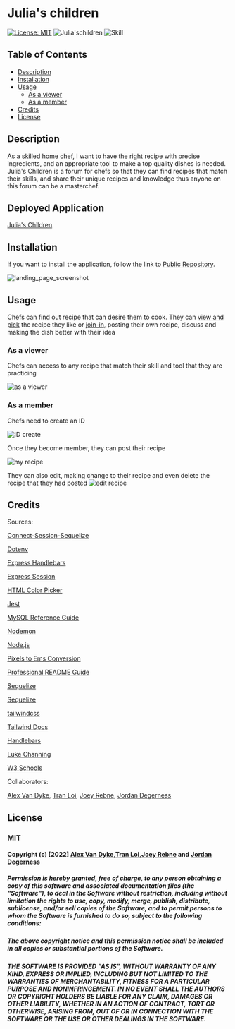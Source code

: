 # Julia's children

[![License: MIT](https://img.shields.io/badge/License-MIT-yellow.svg)](https://opensource.org/licenses/MIT)
![Julia'schildren](https://img.shields.io/badge/Project-Julia'%20Children-green)
![Skill](https://img.shields.io/badge/Skill%20included-npm%20HTML%20CSS%20JAVA-blue)

## Table of Contents

- [Description](#description)
- [Installation](#installation)
- [Usage](#usage)
  - [As a viewer](#as-a-viewer)
  - [As a member](#as-a-member)
- [Credits](#credits)
- [License](#license)

## Description

As a skilled home chef, I want to have the right recipe with precise ingredients, and an appropriate tool to make a top quality dishes is needed. Julia's Children is a forum for chefs so that they can find recipes that match their skills, and share their unique recipes and knowledge thus anyone on this forum can be a masterchef.

## Deployed Application

[Julia's Children](https://juliaschildren.herokuapp.com/).

## Installation

If you want to install the application, follow the link to [Public Repository](https://github.com/AlexandertheGreat491/Project-2.git).

![landing_page_screenshot](https://user-images.githubusercontent.com/64184203/184187198-3c0e8bc4-9dc4-4034-900f-574b28181f07.jpg)

## Usage

Chefs can find out recipe that can desire them to cook. They can [view and pick](#as-a-viewer) the recipe they like or [join-in](#as-a-member), posting their own recipe, discuss and making the dish better with their idea

### As a viewer

Chefs can access to any recipe that match their skill and tool that they are practicing

![as a viewer](./public/images/screenshots/as-a-viewer.PNG)

### As a member

Chefs need to create an ID

![ID create](./public/images/screenshots/as-a-member.PNG)

Once they become member, they can post their recipe

![my recipe](./public/images/screenshots/my-recipes.PNG)

They can also edit, making change to their recipe and even delete the recipe that they had posted
![edit recipe](./public/images/screenshots/edit-recipe.PNG)

## Credits

Sources:

[Connect-Session-Sequelize](https://www.npmjs.com/package/connect-session-sequelize)

[Dotenv](https://www.npmjs.com/package/dotenv)

[Express Handlebars](https://www.npmjs.com/package/express-handlebars)

[Express Session](https://www.npmjs.com/package/express-session)

[HTML Color Picker](https://www.w3schools.com/colors/colors_picker.asp)

[Jest](https://jestjs.io/docs/getting-started)

[MySQL Reference Guide](https://coding-boot-camp.github.io/full-stack/mysql/mysql-reference-guide)

[Nodemon](https://www.npmjs.com/package/nodemon)

[Node.js](https://nodejs.org/api/path.html)

[Pixels to Ems Conversion](https://www.w3schools.com/tags/ref_pxtoemconversion.asp)

[Professional README Guide](https://coding-boot-camp.github.io/full-stack/github/professional-readme-guide)

[Sequelize](https://sequelize.org/v5/manual/getting-started.html)

[Sequelize](https://www.npmjs.com/package/sequelize)

[tailwindcss](https://www.npmjs.com/package/tailwindcss)

[Tailwind Docs](https://tailwindcss.com/docs/installation)

[Handlebars](https://handlebarsjs.com/guide/)

[Luke Channing](https://gist.github.com/LukeChannings/6173ab951d8b1dc4602e)

[W3 Schools](https://www.w3schools.com/jsref/event_composedpath.asp)

Collaborators:

[Alex Van Dyke], [Tran Loi], [Joey Rebne], [Jordan Degerness]

## License

### MIT

#### Copyright (c) [2022] [Alex Van Dyke],[Tran Loi],[Joey Rebne] and [Jordan Degerness]

##### Permission is hereby granted, free of charge, to any person obtaining a copy of this software and associated documentation files (the "Software"), to deal in the Software without restriction, including without limitation the rights to use, copy, modify, merge, publish, distribute, sublicense, and/or sell copies of the Software, and to permit persons to whom the Software is furnished to do so, subject to the following conditions:

##### The above copyright notice and this permission notice shall be included in all copies or substantial portions of the Software.

##### THE SOFTWARE IS PROVIDED "AS IS", WITHOUT WARRANTY OF ANY KIND, EXPRESS OR IMPLIED, INCLUDING BUT NOT LIMITED TO THE WARRANTIES OF MERCHANTABILITY, FITNESS FOR A PARTICULAR PURPOSE AND NONINFRINGEMENT. IN NO EVENT SHALL THE AUTHORS OR COPYRIGHT HOLDERS BE LIABLE FOR ANY CLAIM, DAMAGES OR OTHER LIABILITY, WHETHER IN AN ACTION OF CONTRACT, TORT OR OTHERWISE, ARISING FROM, OUT OF OR IN CONNECTION WITH THE SOFTWARE OR THE USE OR OTHER DEALINGS IN THE SOFTWARE.

[alex van dyke]: https://github.com/AlexandertheGreat491
[tran loi]: https://github.com/LoiT1020
[joey rebne]: https://github.com/J0J0C0DING
[jordan degerness]: https://github.com/J0J0C0DING
